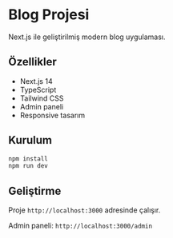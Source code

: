 # Blog Projesi

Next.js ile geliştirilmiş modern blog uygulaması.

## Özellikler

- Next.js 14
- TypeScript
- Tailwind CSS
- Admin paneli
- Responsive tasarım

## Kurulum

```bash
npm install
npm run dev
```

## Geliştirme

Proje `http://localhost:3000` adresinde çalışır.

Admin paneli: `http://localhost:3000/admin`
